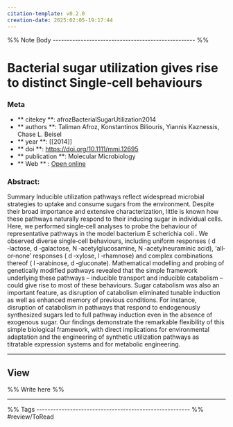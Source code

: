 ```yaml
---
citation-template: v0.2.0
creation-date: 2025:02:05-19:17:44
---
```


%% Note Body --------------------------------------------------- %%
# Bacterial sugar utilization gives rise to distinct Single‐cell behaviours

### Meta
- ** citekey **: afrozBacterialSugarUtilization2014
- ** authors **: Taliman Afroz, Konstantinos Biliouris, Yiannis Kaznessis, Chase L. Beisel
- ** year **: [[2014]]
- ** doi **: https://doi.org/10.1111/mmi.12695
- ** publication **: Molecular Microbiology
- ** Web ** : [Open online](https://onlinelibrary.wiley.com/doi/10.1111/mmi.12695)


### Abstract:
Summary Inducible utilization pathways reflect widespread microbial strategies to uptake and consume sugars from the environment. Despite their broad importance and extensive characterization, little is known how these pathways naturally respond to their inducing sugar in individual cells. Here, we performed single‐cell analyses to probe the behaviour of representative pathways in the model bacterium E scherichia coli . We observed diverse single‐cell behaviours, including uniform responses ( d ‐lactose, d ‐galactose, N ‐acetylglucosamine, N ‐acetylneuraminic acid), ‘all‐or‐none’ responses ( d ‐xylose, l ‐rhamnose) and complex combinations thereof ( l ‐arabinose, d ‐gluconate). Mathematical modelling and probing of genetically modified pathways revealed that the simple framework underlying these pathways – inducible transport and inducible catabolism – could give rise to most of these behaviours. Sugar catabolism was also an important feature, as disruption of catabolism eliminated tunable induction as well as enhanced memory of previous conditions. For instance, disruption of catabolism in pathways that respond to endogenously synthesized sugars led to full pathway induction even in the absence of exogenous sugar. Our findings demonstrate the remarkable flexibility of this simple biological framework, with direct implications for environmental adaptation and the engineering of synthetic utilization pathways as titratable expression systems and for metabolic engineering.

___

## View

%% Write here %%





___
%% Tags  ------------------------------------------------------- %%
#review/ToRead